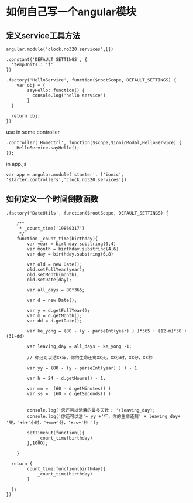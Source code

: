 # 如何自己写一个angular模块


## 定义service工具方法

	angular.module('clock.no320.services',[])

	.constant('DEFAULT_SETTINGS', {
	  'tempUnits': 'f'
	})

	.factory('HelloService', function($rootScope, DEFAULT_SETTINGS) {
	    var obj = {			
		    sayHello: function() {
		      console.log('hello service')
		    }
	  }

	  return obj;
	})


use in some controller

	.controller('HomeCtrl', function($scope,$ionicModal,HelloService) {
		HelloService.sayHello();
	});
	
	
in app.js

	var app = angular.module('starter', ['ionic', 'starter.controllers','clock.no320.services'])


## 如何定义一个时间倒数函数



	.factory('DateUtils', function($rootScope, DEFAULT_SETTINGS) {
	
		/**
		 * _count_time('19860317')
		 */
		function _count_time(birthday){
			var year = birthday.substring(0,4)
			var month = birthday.substring(4,6)
			var day = birthday.substring(6,8)
	
			var old = new Date();
			old.setFullYear(year);
			old.setMonth(month);
			old.setDate(day);
	
			var all_days = 80*365;
	
			var d = new Date();
	
			var y = d.getFullYear();
			var m = d.getMonth();
			var dd = d.getDate();
	
			var ke_yong = (80 - (y - parseInt(year) ) )*365 + (12-m)*30 + (31-dd)
	
			var leaving_day = all_days - ke_yong -1;
	
			// 你还可以活XX年，你的生命还剩XX天，XX小时，XX分，XX秒
	 
			var yy = (80 - (y - parseInt(year) ) ) - 1
	
			var h = 24 - d.getHours() - 1;
	
			var mm =  (60 - d.getMinutes() )
			var ss =  (60 - d.getSeconds() )
	
	
			console.log('您还可以活着的最多天数： '+leaving_day);
			console.log('你还可以活'+ yy +'年，你的生命还剩' + leaving_day+ '天，'+h+'小时，'+mm+'分，'+ss+'秒 ');

			setTimeout(function(){
				_count_time(birthday)
			},1000);
	
		}
		
	  return {
			count_time:function(birthday){
				_count_time(birthday)
			}
	
	  };
	})
